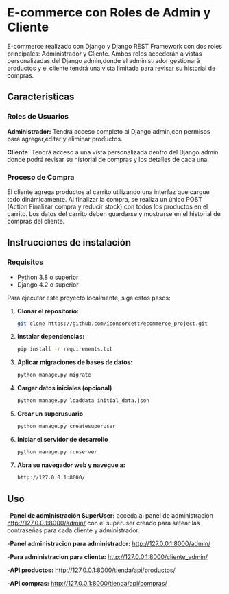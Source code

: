 # E-commerce con Roles de Admin y Cliente
E-commerce realizado con Django y Django REST Framework con dos roles principales: Administrador y Cliente. Ambos roles accederán a vistas personalizadas del Django admin,donde el administrador gestionará productos y el cliente tendrá una vista limitada para revisar 
su historial de compras.

## Caracteristicas

### Roles de Usuarios

**Administrador:** Tendrá acceso completo al Django admin,con permisos para agregar,editar y eliminar productos. 

**Cliente:** Tendrá acceso a una vista personalizada dentro del Django admin donde podrá revisar su historial de compras y los detalles de cada una. 

### Proceso de Compra

El cliente agrega productos al carrito utilizando una interfaz que cargue todo dinámicamente.
Al finalizar la compra, se realiza un único POST (Action Finalizar compra y reducir stock) con todos los productos en el carrito. 
Los datos del carrito deben guardarse y mostrarse en el historial de compras del cliente. 


## Instrucciones de instalación

### Requisitos

- Python 3.8 o superior
- Django 4.2 o superior

Para ejecutar este proyecto localmente, siga estos pasos:

1. **Clonar el repositorio:**
   ```bash
   git clone https://github.com/icondorcett/ecommerce_project.git
   ```
2. **Instalar dependencias:**
   ```bash
   pip install -r requirements.txt
   ```
3. **Aplicar migraciones de bases de datos:**
   ```bash
   python manage.py migrate
   ```
4. **Cargar datos iniciales (opcional)**
   ```bash
   python manage.py loaddata initial_data.json
   ```
5. **Crear un superusuario**
   ```bash
   python manage.py createsuperuser
   ```
6. **Iniciar el servidor de desarrollo**
   ```bash
   python manage.py runserver
   ```
7. **Abra su navegador web y navegue a:**
   ```bash
   http://127.0.0.1:8000/
   ```
## Uso
-**Panel de administración SuperUser:** acceda al panel de administración http://127.0.0.1:8000/admin/ con el superuser creado para setear las contraseñas para cada cliente y administrador. 

-**Panel administracion para administrador:** http://127.0.0.1:8000/admin/

-**Para administracion para cliente:** http://127.0.0.1:8000/cliente_admin/

-**API productos:** http://127.0.0.1:8000/tienda/api/productos/

-**API compras:** http://127.0.0.1:8000/tienda/api/compras/

